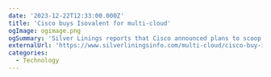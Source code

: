 ```yaml
---
date: '2023-12-22T12:33:00.000Z'
title: 'Cisco buys Isovalent for multi-cloud'
ogImage: ogimage.png
ogSummary: 'Silver Linings reports that Cisco announced plans to scoop up Isovalent. This will allow it to provide a security fabric for multi-cloud'
externalUrl: 'https://www.silverliningsinfo.com/multi-cloud/cisco-buy-isovalent-multi-cloud'
categories:
  - Technology
---
```


